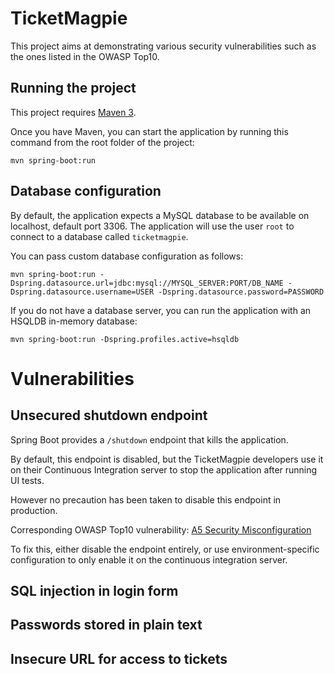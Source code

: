TicketMagpie
============

This project aims at demonstrating various security vulnerabilities such as the ones listed in the OWASP Top10.


Running the project
---------------------------

This project requires [Maven 3](https://maven.apache.org/).

Once you have Maven, you can start the application by running this command from the root folder of the project:


```
mvn spring-boot:run
```

Database configuration
---------------------------

By default, the application expects a MySQL database to be available on localhost, default port 3306.
The application will use the user `root` to connect to a database called `ticketmagpie`.

You can pass custom database configuration as follows:

```
mvn spring-boot:run -Dspring.datasource.url=jdbc:mysql://MYSQL_SERVER:PORT/DB_NAME -Dspring.datasource.username=USER -Dspring.datasource.password=PASSWORD
```

If you do not have a database server, you can run the application with an HSQLDB in-memory database:


```
mvn spring-boot:run -Dspring.profiles.active=hsqldb
```

 
Vulnerabilities
===============


Unsecured shutdown endpoint
---------------------------

Spring Boot provides a `/shutdown` endpoint that kills the application.

By default, this endpoint is disabled, but the TicketMagpie developers use it on their Continuous Integration server to stop the application after running UI tests.

However no precaution has been taken to disable this endpoint in production.
 
Corresponding OWASP Top10 vulnerability: [A5 Security Misconfiguration](https://www.owasp.org/index.php/Top_10_2013-A5-Security_Misconfiguration)

To fix this, either disable the endpoint entirely, or use environment-specific configuration to only enable it on the continuous integration server.


SQL injection in login form
---------------------------

Passwords stored in plain text
---------------------------

Insecure URL for access to tickets
---------------------------
